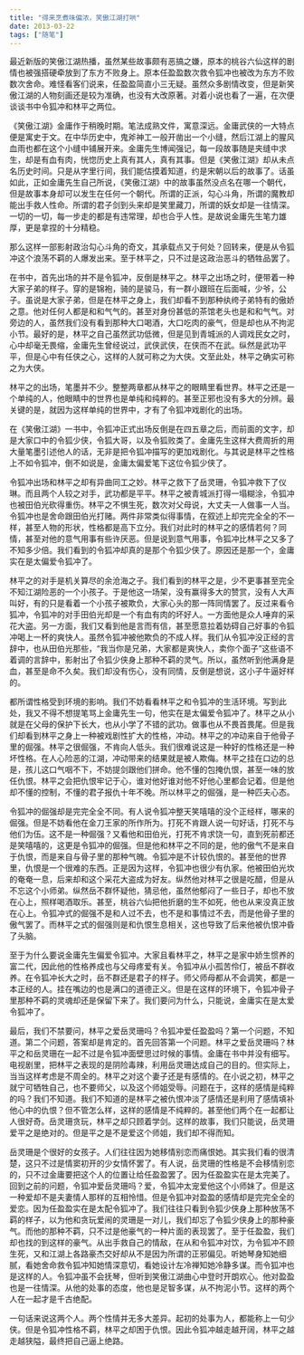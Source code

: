 ```yaml
---
title: "得来烹煮味偏浓，笑傲江湖打哄"
date: 2013-03-22
tags: ["随笔"]
---
```


最近新版的笑傲江湖热播，虽然某些故事颇有恶搞之嫌，原本的桃谷六仙这样的剧情也被强搭硬牵放到了东方不败身上。原本任盈盈数次救令狐冲也被改为东方不败数次舍命。难怪看客们说来，任盈盈简直小三无疑。虽然众多剧情改变，但是新笑傲江湖的人物刻画还是较为准确，也没有大改原著。对着小说也看了一遍，在次便谈谈书中令狐冲和林平之两位。

《笑傲江湖》金庸作于稍晚时期。笔法成熟文件，寓意深远。金庸武侠的一大特点便是寓史于文。在中华历史中，鬼斧神工一般开凿出一个小缝，然后江湖上的腥风血雨也都在这个小缝中铺展开来。金庸先生博闻强记，每一段故事随是夹缝中求生，却是有血有肉，恍惚历史上真有其人，真有其事。但是《笑傲江湖》却从未点名历史时间。只是从字里行间，我们能估摸着知道，约是宋朝以后的故事了。话虽如此，正如金庸先生自己所说，《笑傲江湖》中的故事虽然没点名在哪一个朝代，但是故事本身却可以发生在任何一个朝代。所谓的正派，勾心斗角，所谓的魔教却能出手救人性命。所谓的君子剑到头来却是笑里藏刀，所谓的妖女却是一往情深。一切的一切，每一步走的都是有违常理，却也合乎人性。是故说金庸先生笔力雄厚，更是拿捏的十分精稳。

那么这样一部影射政治勾心斗角的奇文，其承载点又于何处？回转来，便是从令狐冲这个浪荡不羁的人爆发出来。至于林平之，只不过是这政治恶斗的牺牲品罢了。

在书中，首先出场的并不是令狐冲，反倒是林平之。林平之出场之时，便带着一种大家子弟的样子。穿的是锦袍，骑的是骏马，有一群小跟班在后面喊，少爷，公子。虽说是大家子弟，但是在林平之身上，我们却看不到那种纨绔子弟特有的傲娇之意。他对任何人都是和和气气的。甚至对身份甚低的茶馆老头也是和和气气。对旁边的人，虽然我们没有看到那种大口喝酒，大口吃肉的豪气，但是却也从不拘泥小节。最好的是，林平之自己虽然武功低微，但是见到青城派的人调戏民女之时，心中却毫无畏缩，金庸先生曾经说过，武侠武侠，在侠而不在武。纵然是武功平平，但是心中有任侠之心，这样的人就可称之为大侠。文至此处，林平之确实可称之为大侠。

林平之的出场，笔墨并不少。整整两章都从林平之的眼睛里看世界。林平之还是一个单纯的人，他眼睛中的世界也是单纯和纯粹的。甚至正邪也没有多大的分辨。最关键的是，就因为这样单纯的世界中，才有了令狐冲戏剧化的出场。

在《笑傲江湖》一书中，令狐冲正式出场反倒是在四五章之后，而前面的文字，却是大家口中的令狐少侠，令狐大哥，以及令狐败类了。金庸先生这样大费周折的用大量笔墨引述他人的话，无非是把令狐冲描写的更加戏剧化。与其说是林平之性格上不如令狐冲，倒不如说是，金庸太偏爱笔下这位令狐少侠了。

令狐冲出场和林平之却有异曲同工之妙。林平之救下了岳灵珊，令狐冲救下了仪琳。而且两个人较之对手，武功都是平平。林平之被青城派打得一塌糊涂，令狐冲也被田伯光砍得重伤。林平之不惧生死，数次对父母说，大丈夫一人做事一人当。令狐冲也是舍命跟田伯光打赌。两件非常类似得事情，在叙述上却完完全全的不一样，甚至人物的形状，性格都是高下立分。我们对此时的林平之的感情若何？同情，甚至对他的意气用事有些许厌恶。但是说到意气用事，令狐冲比林平之又多了不知多少倍。我们看到的令狐冲却真的是那个令狐少侠了。原因还是那一个，金庸实在是太偏爱令狐冲了。

林平之的对手是机关算尽的余沧海之子。我们看到的林平之是，少不更事甚至完全不知江湖险恶的一个小孩子。于是他这一场架，没有赢得多大的赞赏，没有人大声叫好，有的只是看着一个小孩子被欺负，大家心头的那一阵同情罢了。反过来看令狐冲，令狐冲的对手田伯光却是一个有血有肉的坏好人。一方面他是众人唾弃的采花大盗。另一方面，我们又看到他是言而有信，甚至愿意拉着妨碍自己好事的令狐冲喝上一杯的爽快人。虽然令狐冲被他欺负的不成人样。我们从令狐冲没正经的言辞中，也从田伯光那些，“我当你是兄弟，大家都是爽快人，卖你个面子”这些语不着调的言辞中，影射出了令狐少侠身上那种不羁的灵气。所以，虽然听到他满身是血，甚至是命不久矣。我们却没有伤心，没有同情，反倒是想说，这小子牛逼好样的。

都所谓性格受到环境的影响。我们不妨看看林平之和令狐冲的生活环境。写到此处，我又不得不想提笔骂上金庸先生一句，他实在是太偏爱令狐冲了。林平之从小就是在父母的保护下长大，也从小学了不错的武功。做事也从不畏首畏尾。但是我们却看到林平之身上一种被戏剧性扩大的性格，冲动。林平之的冲动来自于他骨子里的倔强。林平之很倔强，不肯向人低头。我们很难说这是一种好的性格还是一种坏性格。在人心险恶的江湖，冲动带来的结果就是被人欺侮。林平之挂在口边的总是，孩儿这口气咽不下，不妨提剑跟他们拼命。他不懂的包掩仇恨，甚至一味的放任仇恨。林平之会把仇恨牢记于心，谁对他好谁对他不好他心里都会记着。但是他却不懂的控制，不懂的君子报仇十年不晚。所以林平之的倔强，是一种匹夫心态。

令狐冲的倔强却是完完全全不同。有人说令狐冲整天笑嘻嘻的没个正经样，哪来的倔强。但是不妨看他在金刀王家的所作所为。打死不肯跟人说一句好话，打死不与他们为伍。这不是一种倔强？又看他和田伯光，打死不肯求饶一句，直到死前都还是笑嘻嘻的，这更是令狐冲的倔强。但是他和林平之不同的是，他的傲气不是来自于仇恨，而是来自与骨子里的那种气魄。令狐冲是不计较仇恨的。甚至他的世界里，仇恨是一个很难的东西。正是因为这样，令狐冲也很少有仇家。他被田伯光坎的奄奄一息，后来却和这个采花大盗成为好友。纵然他对林平之很是吃醋，但是从不忘这个小师弟。纵然岳不群怀疑他，猜忌他，虽然他郁闷了一些日子，却也不放在心上，照样喝酒取乐。甚至，桃谷六仙把他折磨的生不如死，他也从来没真正放在心上。令狐冲式的倔强不是和人过不去，也不是和事情过不去，而是他骨子里的傲气罢了。而林平之式的倔强则是和仇恨生息相关，这也导致了后来他被仇恨冲昏了头脑。

至于为什么要说金庸先生偏爱令狐冲。大家且看林平之，林平之是家中娇生惯养的富二代，因此他的性格养成也与父母疼爱有关。令狐冲从小孤苦伶仃，被岳不群收养。在令狐冲长大之时，岳不群还是君子的样子。师父师母都从不会调笑，都是一本正经的人。挂在嘴边的也是满口的道德正义。但是在这样的环境下，令狐冲骨子里那种不羁的灵魂却还是保留下来了。我们要问为什么，只能说，金庸实在是太爱令狐冲了。

最后，我们不禁要问，林平之爱岳灵珊吗？令狐冲爱任盈盈吗？第一个问题，不知道。第二个问题，答案却是肯定的。首先回答第一个问题。林平之爱岳灵珊吗？林平之和岳灵珊在一起不过是令狐冲面壁思过时候的事情。金庸在书中并没有细写。电视剧里，把林平之表现的是阴险毒辣，利用岳灵珊达成自己的目的。但实际上，当当这样考虑是不周全的。林平之对这个妻子还是有感情的。在小说之初，林平之就宁可牺牲自己，也不要师父，以及这个师姐受辱。问题在于，这样的感情是纯粹的吗？我们不知道。我们不知道的是林平之被仇恨冲淡了感情还是利用了感情填补他心中的仇恨？但不管怎么样，这样的感情是不纯粹的。甚至他们两个在一起都让人很好奇。岳灵珊贪玩，林平之却只顾着学剑。这样的故事，我们只能说，岳灵珊爱平之是绝对的。但是平之是不是爱这个师姐，我们却不得而知。

岳灵珊是个很好的女孩子。人们往往因为她移情别恋而痛恨她。其实我们看的很清楚，这只不过是情窦初开的少女情怀罢了。有人说，岳灵珊的性格是不会移情别恋的，只不过金庸要把这个人的位置让给任盈盈罢了。因为任盈盈实在是太完美了。回到之前的问题，令狐冲爱岳灵珊吗？爱，令狐冲太宠爱他这个小师妹了。但是这一种爱却不是夫妻情人那样的互相怜惜。但是令狐冲对盈盈的感情却是完完全全的爱恋。因为任盈盈实在是太配令狐冲了。我们往往只看到令狐少侠身上那种放荡不羁的样子，以为他和贪玩爱闹的灵珊是一对儿，我们却忘了令狐少侠身上的那种豪气。而他的那种不羁，只不过是他豪气的一种片面的表现罢了。至于任盈盈，我们却也找的到这样的豪气。从出手救自己的情敌，在从和令狐冲对饮，为令狐冲不顾生死，又和江湖上各路豪杰交好却从不是因为所谓的正邪偏见。听她琴身知她细腻，看她舍命救令狐冲知她情深意切，看她设计左冷禅知她冷静多谋。而令狐冲也是这样的人。令狐冲虽不会抚琴，但听到笑傲江湖曲心中登时开朗欢心。他对盈盈也是一往情深。从他的处事的态度，他也是足智多谋，从不拘泥小节。这样的两个人在一起才是千古绝配。

一句话来说这两个人。两个性情并无多大差异。起初的处事为人，都能称上一句少侠。但是令狐冲性格不羁，林平之却困于仇恨。因此令狐冲越走越开阔，林平之越走越狭隘，最终把自己逼上绝路。
